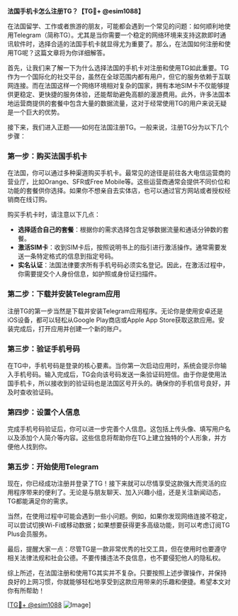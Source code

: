 **法国手机卡怎么注册TG？【TG💪+ @esim1088】**

在法国留学、工作或者旅游的朋友，可能都会遇到一个常见的问题：如何顺利地使用Telegram（简称TG）。尤其是当你需要一个稳定的网络环境来支持这款即时通讯软件时，选择合适的法国手机卡就显得尤为重要了。那么，在法国如何注册和使用TG呢？这篇文章将为你详细解答。

首先，让我们来了解一下为什么选择法国的手机卡对注册和使用TG如此重要。TG作为一个国际化的社交平台，虽然在全球范围内都有用户，但它的服务依赖于互联网连接。而在法国这样一个网络环境相对复杂的国家，拥有本地SIM卡不仅能够提供更稳定、更快捷的服务体验，还能帮助避免高额的漫游费用。此外，许多法国本地运营商提供的套餐中包含大量的数据流量，这对于经常使用TG的用户来说无疑是一个巨大的优势。

接下来，我们进入正题——如何在法国注册TG。一般来说，注册TG分为以下几个步骤：

### 第一步：购买法国手机卡

在法国，你可以通过多种渠道购买手机卡。最常见的途径是前往各大电信运营商的营业厅，比如Orange、SFR或Free Mobile等。这些运营商通常会提供不同价位和功能的套餐供你选择。如果你不想亲自去实体店，也可以通过官方网站或者授权经销商在线订购。

购买手机卡时，请注意以下几点：
- **选择适合自己的套餐**：根据你的需求选择包含足够数据流量和通话分钟数的套餐。
- **激活SIM卡**：收到SIM卡后，按照说明书上的指引进行激活操作。通常需要发送一条特定格式的信息到指定号码。
- **实名认证**：法国法律要求所有手机号码必须实名登记。因此，在激活过程中，你需要提交个人身份信息，如护照或身份证扫描件。

### 第二步：下载并安装Telegram应用

注册TG的第一步当然是下载并安装Telegram应用程序。无论你是使用安卓还是iOS设备，都可以轻松从Google Play商店或Apple App Store获取这款应用。安装完成后，打开应用并创建一个新的账户。

### 第三步：验证手机号码

在TG中，手机号码是登录的核心要素。当你第一次启动应用时，系统会提示你输入手机号码。输入完成后，TG会向该号码发送一条验证码短信。由于你是使用法国手机卡，所以接收到的验证码也是法国区号开头的。确保你的手机信号良好，并及时查收验证码。

### 第四步：设置个人信息

完成手机号码验证后，你可以进一步完善个人信息。这包括上传头像、填写用户名以及添加个人简介等内容。这些信息将帮助你在TG上建立独特的个人形象，并方便他人找到你。

### 第五步：开始使用Telegram

现在，你已经成功注册并登录了TG！接下来就可以尽情享受这款强大而灵活的应用程序带来的便利了。无论是与朋友聊天、加入兴趣小组，还是关注新闻动态，TG都能满足你的需求。

当然，在使用过程中可能会遇到一些小问题。例如，如果你发现网络连接不稳定，可以尝试切换Wi-Fi或移动数据；如果想要获得更多高级功能，则可以考虑订阅TG Plus会员服务。

最后，提醒大家一点：尽管TG是一款非常优秀的社交工具，但在使用时也要遵守相关法律法规和社会公德。不要传播违法不良信息，也不要侵犯他人的隐私权。

综上所述，在法国注册和使用TG其实并不复杂。只要按照上述步骤操作，并保持良好的上网习惯，你就能够轻松地享受到这款应用带来的乐趣和便捷。希望本文对你有所帮助！

[[TG💪+ @esim1088](https://t.me/s/esim1088) ![Image](https://i.postimg.cc/4NQfJmqS/Snipaste-2025-05-13-00-14-12.png)]